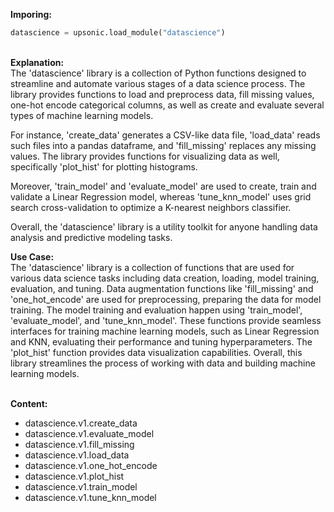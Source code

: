 <b class="custom_code_highlight_green">Imporing:</b><br>
```python
datascience = upsonic.load_module("datascience")
```
<br><b class="custom_code_highlight_green">Explanation:</b><br>The 'datascience' library is a collection of Python functions designed to streamline and automate various stages of a data science process. The library provides functions to load and preprocess data, fill missing values, one-hot encode categorical columns, as well as create and evaluate several types of machine learning models. 

For instance, 'create_data' generates a CSV-like data file, 'load_data' reads such files into a pandas dataframe, and 'fill_missing' replaces any missing values. The library provides functions for visualizing data as well, specifically 'plot_hist' for plotting histograms. 

Moreover, 'train_model' and 'evaluate_model' are used to create, train and validate a Linear Regression model, whereas 'tune_knn_model' uses grid search cross-validation to optimize a K-nearest neighbors classifier.

Overall, the 'datascience' library is a utility toolkit for anyone handling data analysis and predictive modeling tasks.

<b class="custom_code_highlight_green">Use Case:</b><br>The 'datascience' library is a collection of functions that are used for various data science tasks including data creation, loading, model training, evaluation, and tuning. Data augmentation functions like 'fill_missing' and 'one_hot_encode' are used for preprocessing, preparing the data for model training. The model training and evaluation happen using 'train_model', 'evaluate_model', and 'tune_knn_model'. These functions provide seamless interfaces for training machine learning models, such as Linear Regression and KNN, evaluating their performance and tuning hyperparameters. The 'plot_hist' function provides data visualization capabilities. Overall, this library streamlines the process of working with data and building machine learning models.

<br><b class="custom_code_highlight_green">Content:</b><br>
  - datascience.v1.create_data
  - datascience.v1.evaluate_model
  - datascience.v1.fill_missing
  - datascience.v1.load_data
  - datascience.v1.one_hot_encode
  - datascience.v1.plot_hist
  - datascience.v1.train_model
  - datascience.v1.tune_knn_model

